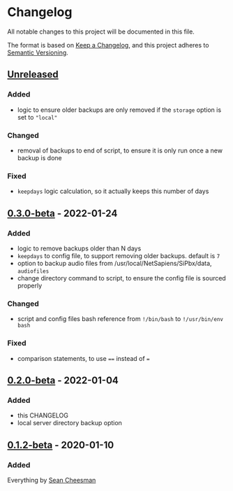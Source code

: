 # Changelog

All notable changes to this project will be documented in this file.

The format is based on [Keep a Changelog](https://keepachangelog.com/en/1.0.0/),
and this project adheres to [Semantic Versioning](https://semver.org/spec/v2.0.0.html).

## [Unreleased]

### Added

- logic to ensure older backups are only removed if the `storage` option is set to `"local"`

### Changed

- removal of backups to end of script, to ensure it is only run once a new backup is done

### Fixed

- `keepdays` logic calculation, so it actually keeps this number of days

## [0.3.0-beta] - 2022-01-24

### Added

- logic to remove backups older than N days
- `keepdays` to config file, to support removing older backups. default is `7`
- option to backup audio files from /usr/local/NetSapiens/SiPbx/data, `audiofiles`
- change directory command to script, to ensure the config file is sourced properly

### Changed

- script and config files bash reference from `!/bin/bash` to `!/usr/bin/env bash`

### Fixed

- comparison statements, to use `==` instead of `=`

## [0.2.0-beta] - 2022-01-04

### Added

- this CHANGELOG
- local server directory backup option

## [0.1.2-beta] - 2020-01-10

### Added

Everything by [Sean Cheesman](https://github.com/scheesman)

[Unreleased]: https://github.com/endeavorcomm/netsapiens-backup/compare/v0.3.0-beta...HEAD
[0.3.0-beta]: https://github.com/endeavorcomm/netsapiens-backup/compare/v0.2.0-beta...v0.3.0-beta
[0.2.0-beta]: https://github.com/endeavorcomm/netsapiens-backup/compare/v0.1.2-beta...v0.2.0-beta
[0.1.2-beta]: https://github.com/endeavorcomm/netsapiens-backup/releases/tag/v0.1.2-beta